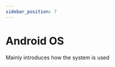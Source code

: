```yaml
---
sidebar_position: 7
---
```


# Android OS

Mainly introduces how the system is used

<DocCardList />
